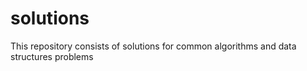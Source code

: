# solutions
This repository consists of solutions for common algorithms and data structures problems
